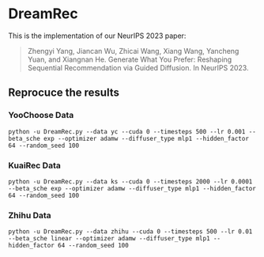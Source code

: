 # DreamRec

This is the implementation of our NeurIPS 2023 paper:

> Zhengyi Yang, Jiancan Wu, Zhicai Wang, Xiang Wang, Yancheng Yuan, and Xiangnan He. Generate What You Prefer: Reshaping Sequential Recommendation via Guided Diffusion. In NeurIPS 2023.

## Reprocuce the results

### YooChoose Data

```
python -u DreamRec.py --data yc --cuda 0 --timesteps 500 --lr 0.001 --beta_sche exp --optimizer adamw --diffuser_type mlp1 --hidden_factor 64 --random_seed 100
```

### KuaiRec Data

```
python -u DreamRec.py --data ks --cuda 0 --timesteps 2000 --lr 0.0001 --beta_sche exp --optimizer adamw --diffuser_type mlp1 --hidden_factor 64 --random_seed 100
```

### Zhihu Data

```
python -u DreamRec.py --data zhihu --cuda 0 --timesteps 500 --lr 0.01 --beta_sche linear --optimizer adamw --diffuser_type mlp1 --hidden_factor 64 --random_seed 100
```
